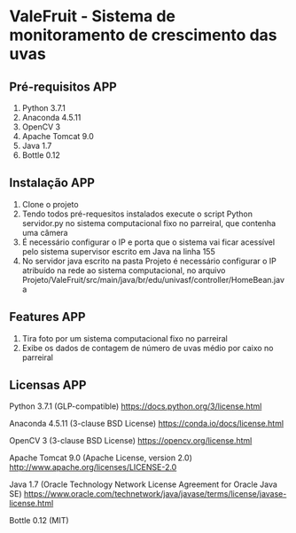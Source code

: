 # ValeFruit - Sistema de monitoramento de crescimento das uvas

## Pré-requisitos APP
1. Python 3.7.1
2. Anaconda 4.5.11
3. OpenCV 3
4. Apache Tomcat 9.0
5. Java 1.7
6. Bottle 0.12


## Instalação APP
1. Clone o projeto
2. Tendo todos pré-requesitos instalados execute o script Python servidor.py no sistema computacional fixo no parreiral, que contenha uma câmera
3. É necessário configurar o IP e porta que o sistema vai ficar acessível pelo sistema supervisor escrito em Java na linha 155
4. No servidor java escrito na pasta Projeto é necessário configurar o IP atribuído na rede ao sistema computacional, no arquivo Projeto/ValeFruit/src/main/java/br/edu/univasf/controller/HomeBean.java

## Features APP
1. Tira foto por um sistema computacional fixo no parreiral
2. Exibe os dados de contagem de número de uvas médio por caixo no parreiral

## Licensas APP

Python 3.7.1 (GLP-compatible)
https://docs.python.org/3/license.html

Anaconda 4.5.11 (3-clause BSD License)
https://conda.io/docs/license.html

OpenCV 3 (3-clause BSD License)
https://opencv.org/license.html

Apache Tomcat 9.0 (Apache License, version 2.0)
http://www.apache.org/licenses/LICENSE-2.0

Java 1.7 (Oracle Technology Network License Agreement for Oracle Java SE)
https://www.oracle.com/technetwork/java/javase/terms/license/javase-license.html

Bottle 0.12 (MIT)
